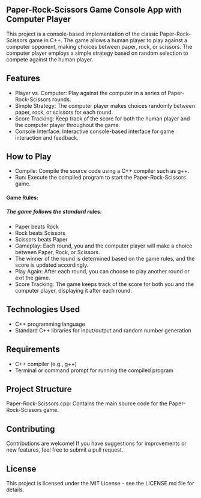 ## Paper-Rock-Scissors Game Console App with Computer Player
This project is a console-based implementation of the classic Paper-Rock-Scissors game in C++. The game allows a human player to play against a computer opponent, making choices between paper, rock, or scissors. The computer player employs a simple strategy based on random selection to compete against the human player.

## Features

* Player vs. Computer: Play against the computer in a series of Paper-Rock-Scissors rounds.
* Simple Strategy: The computer player makes choices randomly between paper, rock, or scissors for each round.
* Score Tracking: Keep track of the score for both the human player and the computer player throughout the game.
* Console Interface: Interactive console-based interface for game interaction and feedback.

## How to Play

* Compile: Compile the source code using a C++ compiler such as g++.
* Run: Execute the compiled program to start the Paper-Rock-Scissors game.

#### Game Rules:
##### The game follows the standard rules:
* Paper beats Rock
* Rock beats Scissors
* Scissors beats Paper
* Gameplay: Each round, you and the computer player will make a choice between Paper, Rock, or Scissors.
* The winner of the round is determined based on the game rules, and the score is updated accordingly.
* Play Again: After each round, you can choose to play another round or exit the game.
* Score Tracking: The game keeps track of the score for both you and the computer player, displaying it after each round.

## Technologies Used
* C++ programming language
* Standard C++ libraries for input/output and random number generation

## Requirements

* C++ compiler (e.g., g++)
* Terminal or command prompt for running the compiled program

## Project Structure

Paper-Rock-Scissors.cpp: Contains the main source code for the Paper-Rock-Scissors game.

## Contributing

Contributions are welcome! If you have suggestions for improvements or new features, feel free to submit a pull request.

## License
This project is licensed under the MIT License - see the LICENSE.md file for details.
